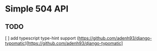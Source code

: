 # Simple 504 API


## TODO
[ ] add typescript type-hint support (https://github.com/adenh93/django-typomatic)[https://github.com/adenh93/django-typomatic]
